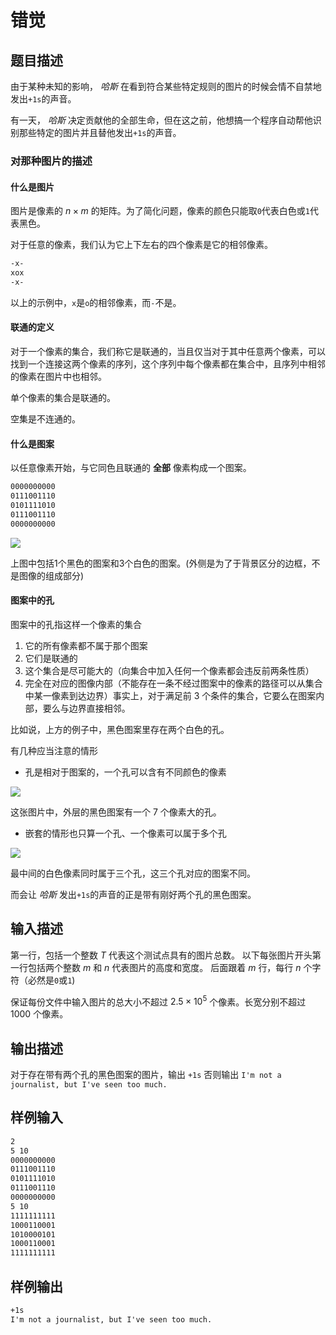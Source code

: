 # 错觉

## 题目描述

由于某种未知的影响， *哈斯* 在看到符合某些特定规则的图片的时候会情不自禁地发出`+1s`的声音。

有一天， *哈斯* 决定贡献他的全部生命，但在这之前，他想搞一个程序自动帮他识别那些特定的图片并且替他发出`+1s`的声音。

### 对那种图片的描述

#### 什么是图片

图片是像素的 $n \times m$ 的矩阵。为了简化问题，像素的颜色只能取`0`代表白色或`1`代表黑色。

对于任意的像素，我们认为它上下左右的四个像素是它的相邻像素。

```txt
-x-
xox
-x-
```

以上的示例中，`x`是`o`的相邻像素，而`-`不是。

#### 联通的定义

对于一个像素的集合，我们称它是联通的，当且仅当对于其中任意两个像素，可以找到一个连接这两个像素的序列，这个序列中每个像素都在集合中，且序列中相邻的像素在图片中也相邻。

单个像素的集合是联通的。

空集是不连通的。

#### 什么是图案

以任意像素开始，与它同色且联通的 **全部** 像素构成一个图案。
<!--
**像素是图案的基本单位，相邻且同色的像素属于同一图像。**
-->

```txt
0000000000
0111001110
0101111010
0111001110
0000000000
```

![](/v1/media/6911d3618629f347e25342b96c250ec0)

上图中包括1个黑色的图案和3个白色的图案。(外侧是为了于背景区分的边框，不是图像的组成部分)

#### 图案中的孔

图案中的孔指这样一个像素的集合

1. 它的所有像素都不属于那个图案
2. 它们是联通的
3. 这个集合是尽可能大的（向集合中加入任何一个像素都会违反前两条性质）
4. 完全在对应的图像内部（不能存在一条不经过图案中的像素的路径可以从集合中某一像素到达边界）事实上，对于满足前 $3$ 个条件的集合，它要么在图案内部，要么与边界直接相邻。

比如说，上方的例子中，黑色图案里存在两个白色的孔。

有几种应当注意的情形

- 孔是相对于图案的，一个孔可以含有不同颜色的像素

![](/v1/media/f95708e1704d8754458f67bd5f369a98)

这张图片中，外层的黑色图案有一个 $7$ 个像素大的孔。

- 嵌套的情形也只算一个孔、一个像素可以属于多个孔

![](/v1/media/b965444cf10f6b3649f68cc98f51af1d)

最中间的白色像素同时属于三个孔，这三个孔对应的图案不同。

而会让 *哈斯* 发出`+1s`的声音的正是带有刚好两个孔的黑色图案。

## 输入描述

第一行，包括一个整数 $T$ 代表这个测试点具有的图片总数。
以下每张图片开头第一行包括两个整数 $m$ 和 $n$ 代表图片的高度和宽度。
后面跟着 $m$ 行，每行 $n$ 个字符（必然是`0`或`1`)

保证每份文件中输入图片的总大小不超过 $2.5 \times 10^5$ 个像素。长宽分别不超过 $1000$ 个像素。

## 输出描述

对于存在带有两个孔的黑色图案的图片，输出 `+1s`
否则输出 `I'm not a journalist, but I've seen too much.`

## 样例输入

```txt
2
5 10
0000000000
0111001110
0101111010
0111001110
0000000000
5 10
1111111111
1000110001
1010000101
1000110001
1111111111
```

## 样例输出

```txt
+1s
I'm not a journalist, but I've seen too much.
```
